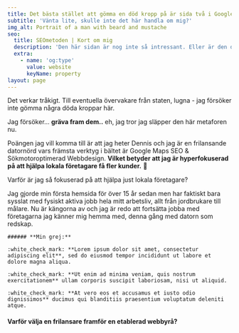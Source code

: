 ```yaml
---
title: Det bästa stället att gömma en död kropp på är sida två i Google.
subtitle: 'Vänta lite, skulle inte det här handla om mig?'
img_alt: Portrait of a man with beard and mustache
seo:
  title: SEOmetoden | Kort om mig
  description: 'Den här sidan är nog inte så intressant. Eller är den det? '
  extra:
    - name: 'og:type'
      value: website
      keyName: property
layout: page
---
```

Det verkar tråkigt. Till eventuella övervakare från staten, lugna - jag försöker inte gömma några döda kroppar här.

Jag försöker... **gräva fram dem..** eh, jag tror jag släpper den här metaforen nu.

Poängen jag vill komma till är att jag heter Dennis och jag är en frilansande datornörd vars främsta verktyg i bältet är Google Maps SEO & Sökmotoroptimerad Webbdesign. **Vilket betyder att
jag är hyperfokuserad på att hjälpa lokala företagare få fler kunder.** :rocket:

Varför är jag så fokuserad på att hjälpa just lokala företagare?

Jag gjorde min första hemsida för över 15 år sedan men har faktiskt bara sysslat med fysiskt aktiva jobb hela mitt arbetsliv, allt från jordbrukare till målare. Nu är kängorna av och jag är redo att fortsätta jobba med företagarna jag känner mig hemma med, denna gång med datorn som redskap.

```
###### **Min grej:**

:white_check_mark: **Lorem ipsum dolor sit amet, consectetur adipiscing elit**, sed do eiusmod tempor incididunt ut labore et dolore magna aliqua.

:white_check_mark: **Ut enim ad minima veniam, quis nostrum exercitationem** ullam corporis suscipit laboriosam, nisi ut aliquid.

:white_check_mark: **At vero eos et accusamus et iusto odio dignissimos** ducimus qui blanditiis praesentium voluptatum deleniti atque.
```




#### Varför välja en frilansare framför en etablerad webbyrå?
